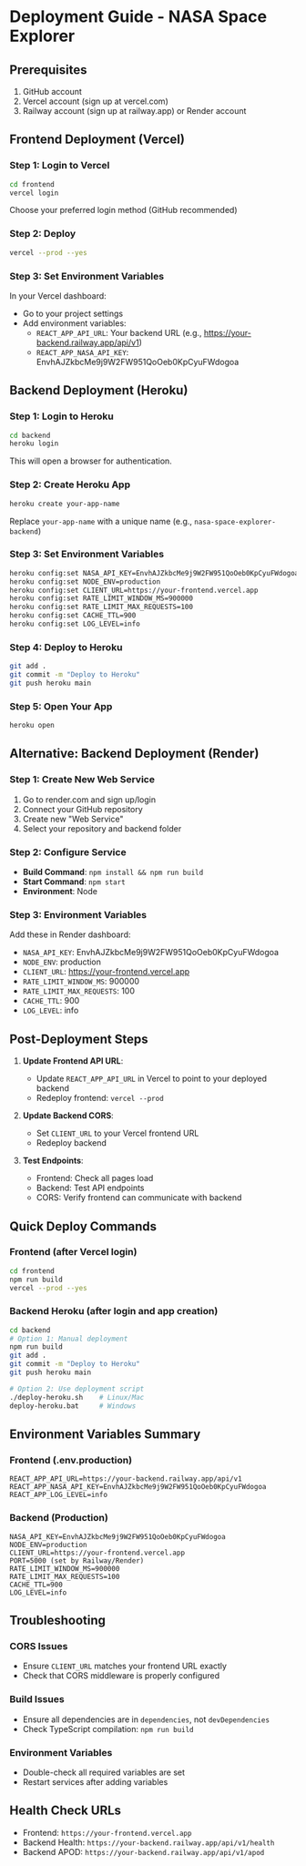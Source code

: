 # Deployment Guide - NASA Space Explorer

## Prerequisites

1. GitHub account
2. Vercel account (sign up at vercel.com)
3. Railway account (sign up at railway.app) or Render account

## Frontend Deployment (Vercel)

### Step 1: Login to Vercel
```bash
cd frontend
vercel login
```
Choose your preferred login method (GitHub recommended)

### Step 2: Deploy
```bash
vercel --prod --yes
```

### Step 3: Set Environment Variables
In your Vercel dashboard:
- Go to your project settings
- Add environment variables:
  - `REACT_APP_API_URL`: Your backend URL (e.g., https://your-backend.railway.app/api/v1)
  - `REACT_APP_NASA_API_KEY`: EnvhAJZkbcMe9j9W2FW951QoOeb0KpCyuFWdogoa

## Backend Deployment (Heroku)

### Step 1: Login to Heroku
```bash
cd backend
heroku login
```
This will open a browser for authentication.

### Step 2: Create Heroku App
```bash
heroku create your-app-name
```
Replace `your-app-name` with a unique name (e.g., `nasa-space-explorer-backend`)

### Step 3: Set Environment Variables
```bash
heroku config:set NASA_API_KEY=EnvhAJZkbcMe9j9W2FW951QoOeb0KpCyuFWdogoa
heroku config:set NODE_ENV=production
heroku config:set CLIENT_URL=https://your-frontend.vercel.app
heroku config:set RATE_LIMIT_WINDOW_MS=900000
heroku config:set RATE_LIMIT_MAX_REQUESTS=100
heroku config:set CACHE_TTL=900
heroku config:set LOG_LEVEL=info
```

### Step 4: Deploy to Heroku
```bash
git add .
git commit -m "Deploy to Heroku"
git push heroku main
```

### Step 5: Open Your App
```bash
heroku open
```

## Alternative: Backend Deployment (Render)

### Step 1: Create New Web Service
1. Go to render.com and sign up/login
2. Connect your GitHub repository
3. Create new "Web Service"
4. Select your repository and backend folder

### Step 2: Configure Service
- **Build Command**: `npm install && npm run build`
- **Start Command**: `npm start`
- **Environment**: Node

### Step 3: Environment Variables
Add these in Render dashboard:
- `NASA_API_KEY`: EnvhAJZkbcMe9j9W2FW951QoOeb0KpCyuFWdogoa
- `NODE_ENV`: production
- `CLIENT_URL`: https://your-frontend.vercel.app
- `RATE_LIMIT_WINDOW_MS`: 900000
- `RATE_LIMIT_MAX_REQUESTS`: 100
- `CACHE_TTL`: 900
- `LOG_LEVEL`: info

## Post-Deployment Steps

1. **Update Frontend API URL**:
   - Update `REACT_APP_API_URL` in Vercel to point to your deployed backend
   - Redeploy frontend: `vercel --prod`

2. **Update Backend CORS**:
   - Set `CLIENT_URL` to your Vercel frontend URL
   - Redeploy backend

3. **Test Endpoints**:
   - Frontend: Check all pages load
   - Backend: Test API endpoints
   - CORS: Verify frontend can communicate with backend

## Quick Deploy Commands

### Frontend (after Vercel login)
```bash
cd frontend
npm run build
vercel --prod --yes
```

### Backend Heroku (after login and app creation)
```bash
cd backend
# Option 1: Manual deployment
npm run build
git add .
git commit -m "Deploy to Heroku"
git push heroku main

# Option 2: Use deployment script
./deploy-heroku.sh    # Linux/Mac
deploy-heroku.bat     # Windows
```

## Environment Variables Summary

### Frontend (.env.production)
```
REACT_APP_API_URL=https://your-backend.railway.app/api/v1
REACT_APP_NASA_API_KEY=EnvhAJZkbcMe9j9W2FW951QoOeb0KpCyuFWdogoa
REACT_APP_LOG_LEVEL=info
```

### Backend (Production)
```
NASA_API_KEY=EnvhAJZkbcMe9j9W2FW951QoOeb0KpCyuFWdogoa
NODE_ENV=production
CLIENT_URL=https://your-frontend.vercel.app
PORT=5000 (set by Railway/Render)
RATE_LIMIT_WINDOW_MS=900000
RATE_LIMIT_MAX_REQUESTS=100
CACHE_TTL=900
LOG_LEVEL=info
```

## Troubleshooting

### CORS Issues
- Ensure `CLIENT_URL` matches your frontend URL exactly
- Check that CORS middleware is properly configured

### Build Issues
- Ensure all dependencies are in `dependencies`, not `devDependencies`
- Check TypeScript compilation: `npm run build`

### Environment Variables
- Double-check all required variables are set
- Restart services after adding variables

## Health Check URLs

- Frontend: `https://your-frontend.vercel.app`
- Backend Health: `https://your-backend.railway.app/api/v1/health`
- Backend APOD: `https://your-backend.railway.app/api/v1/apod`